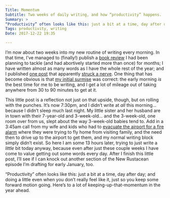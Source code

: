 ```yaml
---
Title: Momentum
Subtitle: Two weeks of daily writing, and how “productivity” happens.
Summary: >
“Productivity” often looks like this: just a bit at a time, day after day; and doing a little even when you don’t really feel like it, just so you keep some forward motion going.
Tags: productivity, writing
Date: 2017-12-22 19:35

---
```


I’m now about two weeks into my new routine of writing every morning. In that time, I’ve managed to (finally!) publish a [book review](https://mereorthodoxy.com/faithful-extension-question-human-origins/ "Faithful Extension and the Question of Human Origins: Cavanaugh and Smith’s Evolution and the Fall") I had been planning to tackle (and had abortively started more than once) for months; I have written almost as many words as I have the whole rest of the year; and I published [one post](http://www.chriskrycho.com/2017/chrome-is-not-the-standard.html "Chrome is not the Standard") that apparently [struck a nerve](https://news.ycombinator.com/item?id=15980653). One thing that has become obvious is that [my initial surmise](http://www.chriskrycho.com/2017/knowing-your-rhythms.html) was correct: the early morning *is* the best time for me to be writing, and I get a lot of mileage out of taking anywhere from 30 to 90 minutes to get at it.

This little post is a reflection not just on that upside, though, but on rolling with the punches. It’s now 7:30pm, and I didn’t write at *all* this morning... because I didn’t sleep much last night. My little sister and her husband are in town with their 7-year-old and 3-week-old... and the 3-week-old, one room over from us, slept about the way 3-week-old babies tend to. Add in a 3:45am call from my wife and kids who had to [evacuate the airport for a fire alarm](http://www.kwtx.com/content/news/Fire-forces-evacuation-at-Dallas-Love-Field-465891633.html) where they were trying to fly home from visiting family, and the need then to drive up to the airport to get them, and my normal writing block simply didn’t exist. So here I am some 13 hours later, trying to just write a *little* bit today anyway, because even after just these couple weeks I have come to value getting out some words every day. After I finish this little post, I’ll see if I can knock out another section of the New Rustacean episode I’m drafting for early January, too.

“Productivity” often looks like this: just a bit at a time, day after day; and doing a little even when you don’t really feel like it, just so you keep some forward motion going. Here’s to a lot of keeping-up-that-momentum in the year ahead.

